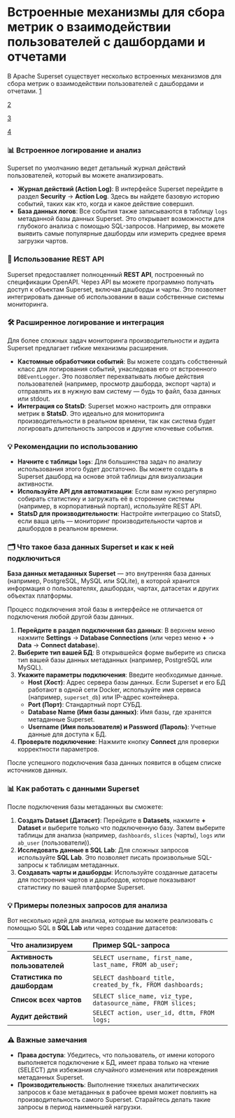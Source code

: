 # Встроенные механизмы для сбора метрик о взаимодействии пользователей с дашбордами и отчетами
В Apache Superset существует несколько встроенных механизмов для сбора метрик о взаимодействии пользователей с дашбордами и отчетами. 
[1](https://superset.apache.org/docs/configuration/event-logging/)

[2](https://wamuyuwanjohi97.medium.com/usage-analytics-for-superset-on-superset-7f6d3076ebcb)

[3](https://superset.apache.org/docs/api/#:~:text=permanent%20link%20state-,LogRestApi)

[4](https://github.com/statsd/statsd)


### 📊 Встроенное логирование и анализ

Superset по умолчанию ведет детальный журнал действий пользователей, который вы можете анализировать.

- **Журнал действий (Action Log)**: В интерфейсе Superset перейдите в раздел **Security** → **Action Log**. Здесь вы найдете базовую историю событий, таких как кто, когда и какое действие совершил.
- **База данных логов**: Все события также записываются в таблицу `logs` метаданной базы данных Superset. Это открывает возможности для глубокого анализа с помощью SQL-запросов. Например, вы можете выявить самые популярные дашборды или измерить среднее время загрузки чартов.

### 🔌 Использование REST API

Superset предоставляет полноценный **REST API**, построенный по спецификации OpenAPI. Через API вы можете программно получать доступ к объектам Superset, включая дашборды и чарты. Это позволяет интегрировать данные об использовании в ваши собственные системы мониторинга.

### 🛠️ Расширенное логирование и интеграция

Для более сложных задач мониторинга производительности и аудита Superset предлагает гибкие механизмы расширения.

- **Кастомные обработчики событий**: Вы можете создать собственный класс для логирования событий, унаследовав его от встроенного `DBEventLogger`. Это позволяет перехватывать любые действия пользователей (например, просмотр дашборда, экспорт чарта) и отправлять их в нужную вам систему — будь то файл, база данных или stdout.
- **Интеграция со StatsD**: Superset можно настроить для отправки метрик в **StatsD**. Это идеально для мониторинга производительности в реальном времени, так как система будет логировать длительность запросов и другие ключевые события.

### 💡 Рекомендации по использованию

- **Начните с таблицы `logs`**: Для большинства задач по анализу использования этого будет достаточно. Вы можете создать в Superset дашборд на основе этой таблицы для визуализации активности.
- **Используйте API для автоматизации**: Если вам нужно регулярно собирать статистику и загружать её в сторонние системы (например, в корпоративный портал), используйте REST API.
- **StatsD для производительности**: Настройте интеграцию со StatsD, если ваша цель — мониторинг производительности чартов и дашбордов в реальном времени.

### 🗂️ Что такое база данных Superset и как к ней подключиться

**База данных метаданных Superset** — это внутренняя база данных (например, PostgreSQL, MySQL или SQLite), в которой хранится информация о пользователях, дашбордах, чартах, датасетах и других объектах платформы.

Процесс подключения этой базы в интерфейсе не отличается от подключения любой другой базы данных.

1.  **Перейдите в раздел подключения баз данных**: В верхнем меню нажмите **Settings** → **Database Connections** (или через меню **+** → **Data** → **Connect database**).
2.  **Выберите тип вашей БД**: В открывшейся форме выберите из списка тип вашей базы данных метаданных (например, PostgreSQL или MySQL).
3.  **Укажите параметры подключения**: Введите необходимые данные.
    *   **Host (Хост)**: Адрес сервера базы данных. Если Superset и его БД работают в одной сети Docker, используйте имя сервиса (например, `superset_db`) или IP-адрес контейнера.
    *   **Port (Порт)**: Стандартный порт СУБД.
    *   **Database Name (Имя базы данных)**: Имя базы, где хранятся метаданные Superset.
    *   **Username (Имя пользователя) и Password (Пароль)**: Учетные данные для доступа к БД.
4.  **Проверьте подключение**: Нажмите кнопку **Connect** для проверки корректности параметров.

После успешного подключения база данных появится в общем списке источников данных.

### 📊 Как работать с данными Superset

После подключения базы метаданных вы сможете:

1.  **Создать Dataset (Датасет)**: Перейдите в **Datasets**, нажмите **+ Dataset** и выберите только что подключенную базу. Затем выберите таблицы для анализа (например, `dashboards`, `slices` (чарты), `logs` или `ab_user` (пользователи)).
2.  **Исследовать данные в SQL Lab**: Для сложных запросов используйте **SQL Lab**. Это позволяет писать произвольные SQL-запросы к таблицам метаданных.
3.  **Создавать чарты и дашборды**: Используйте созданные датасеты для построения чартов и дашбордов, которые показывают статистику по вашей платформе Superset.

### 💡 Примеры полезных запросов для анализа

Вот несколько идей для анализа, которые вы можете реализовать с помощью SQL в **SQL Lab** или через создание датасетов:

| **Что анализируем** | **Пример SQL-запроса** |
| :--- | :--- |
| **Активность пользователей** | `SELECT username, first_name, last_name, FROM ab_user;` |
| **Статистика по дашбордам** | `SELECT dashboard_title, created_by_fk, FROM dashboards;` |
| **Список всех чартов** | `SELECT slice_name, viz_type, datasource_name, FROM slices;` |
| **Аудит действий** | `SELECT action, user_id, dttm, FROM logs;` |

### ⚠️ Важные замечания

*   **Права доступа**: Убедитесь, что пользователь, от имени которого выполняется подключение к БД, имеет права только на чтение (SELECT) для избежания случайного изменения или повреждения метаданных Superset.
*   **Производительность**: Выполнение тяжелых аналитических запросов к базе метаданных в рабочее время может повлиять на производительность самого Superset. Старайтесь делать такие запросы в период наименьшей нагрузки.
